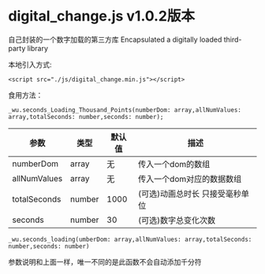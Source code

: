 # digital_change.js v1.0.2版本
自己封装的一个数字加载的第三方库 Encapsulated a digitally loaded third-party library

本地引入方式:
```
<script src="./js/digital_change.min.js"></script>
```

食用方法：
```
_wu.seconds_Loading_Thousand_Points(numberDom: array,allNumValues: array,totalSeconds: number,seconds: number);
```
|  参数        | 类型    | 默认值 |  描述 |
|  ----        | ----   | --- | --- |
| numberDom    | array  | 无 | 传入一个dom的数组|
| allNumValues | array  | 无 | 传入一个dom对应的数据数组|
| totalSeconds | number | 1000 | (可选)动画总时长 只接受毫秒单位 |
| seconds      | number | 30 | (可选)数字总变化次数 |

```
_wu.seconds_loading(umberDom: array,allNumValues: array,totalSeconds: number,seconds: number)
```
参数说明和上面一样，唯一不同的是此函数不会自动添加千分符